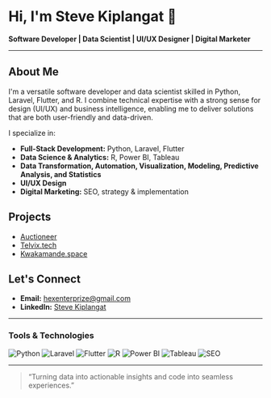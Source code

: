 # Hi, I'm Steve Kiplangat 👋

**Software Developer | Data Scientist | UI/UX Designer | Digital Marketer**

---

## About Me

I'm a versatile software developer and data scientist skilled in Python, Laravel, Flutter, and R. I combine technical expertise with a strong sense for design (UI/UX) and business intelligence, enabling me to deliver solutions that are both user-friendly and data-driven.

I specialize in:
- **Full-Stack Development:** Python, Laravel, Flutter
- **Data Science & Analytics:** R, Power BI, Tableau
- **Data Transformation, Automation, Visualization, Modeling, Predictive Analysis, and Statistics**
- **UI/UX Design**
- **Digital Marketing:** SEO, strategy & implementation

## Projects

- [Auctioneer](https://github.com/your-github-username/auctioneer)
- [Telvix.tech](https://telvix.tech)
- [Kwakamande.space](https://kwakamande.space)

## Let's Connect

- **Email:** hexenterprize@gmail.com
- **LinkedIn:** [Steve Kiplangat](https://www.linkedin.com/in/steve-kiplangat-59b03a354/)

---

### Tools & Technologies

![Python](https://img.shields.io/badge/Python-3776AB?style=flat&logo=python&logoColor=white)
![Laravel](https://img.shields.io/badge/Laravel-F55247?style=flat&logo=laravel&logoColor=white)
![Flutter](https://img.shields.io/badge/Flutter-02569B?style=flat&logo=flutter&logoColor=white)
![R](https://img.shields.io/badge/R-276DC3?style=flat&logo=r&logoColor=white)
![Power BI](https://img.shields.io/badge/Power_BI-F2C811?style=flat&logo=powerbi&logoColor=black)
![Tableau](https://img.shields.io/badge/Tableau-E97627?style=flat&logo=tableau&logoColor=white)
![SEO](https://img.shields.io/badge/SEO-4285F4?style=flat&logo=google&logoColor=white)

---

> “Turning data into actionable insights and code into seamless experiences.”
